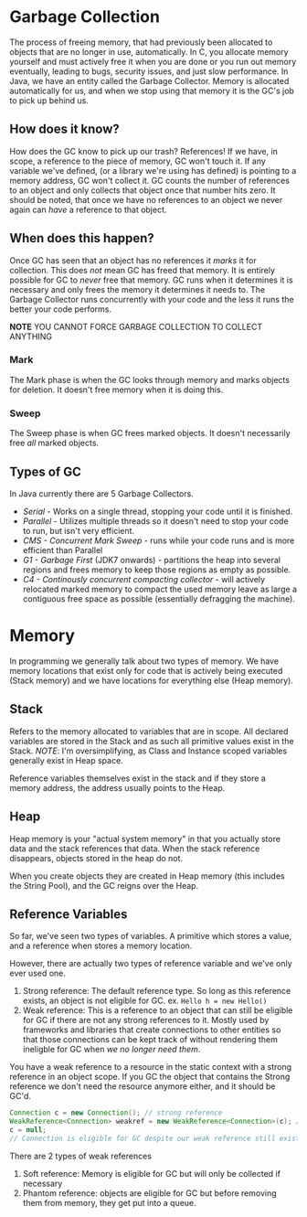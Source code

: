 # Garbage Collection

The process of freeing memory, that had previously been allocated to objects that are no longer in use, automatically. In C, you allocate memory yourself and must actively free it when you are done or you run out memory eventually, leading to bugs, security issues, and just slow performance. In Java, we have an entity called the Garbage Collector. Memory is allocated automatically for us, and when we stop using that memory it is the GC's job to pick up behind us.

## How does it know?
How does the GC know to pick up our trash?
References!
If we have, in scope, a reference to the piece of memory, GC won't touch it. If any variable we've defined, (or a library we're using has defined) is pointing to a memory address, GC won't collect it.
GC counts the number of references to an object and only collects that object once that number hits zero. It should be noted, that once we have no references to an object we never again can *have* a reference to that object.

## When does this happen?
Once GC has seen that an object has no references it *marks* it for collection. This does *not* mean GC has freed that memory. It is entirely possible for GC to *never* free that memory. GC runs when it determines it is necessary and only frees the memory it determines it needs to. The Garbage Collector runs concurrently with your code and the less it runs the better your code performs.

**NOTE** YOU CANNOT FORCE GARBAGE COLLECTION TO COLLECT ANYTHING

### Mark
The Mark phase is when the GC looks through memory and marks objects for deletion. It doesn't free memory when it is doing this.
### Sweep
The Sweep phase is when GC frees marked objects. It doesn't necessarily free *all* marked objects.

## Types of GC
In Java currently there are 5 Garbage Collectors.

* *Serial* - Works on a single thread, stopping your code until it is finished.
* *Parallel* - Utilizes multiple threads so it doesn't need to stop your code to run, but isn't very efficient.
* *CMS - Concurrent Mark Sweep* - runs while your code runs and is more efficient than Parallel
* *G1 - Garbage First* (JDK7 onwards) - partitions the heap into several regions and frees memory to keep those regions as empty as possible.
* *C4 - Continously concurrent compacting collector* - will actively relocated marked memory to compact the used memory leave as large a contiguous free space as possible (essentially defragging the machine).

# Memory
In programming we generally talk about two types of memory. We have memory locations that exist only for code that is actively being executed (Stack memory) and we have locations for everything else (Heap memory).

## Stack

Refers to the memory allocated to variables that are in scope. All declared variables are stored in the Stack and as such all primitive values exist in the Stack. *NOTE*: I'm oversimplifying, as Class and Instance scoped variables generally exist in Heap space.

Reference variables themselves exist in the stack and if they store a memory address, the address usually points to the Heap.

## Heap

Heap memory is your "actual system memory" in that you actually store data and the stack references that data. When the stack reference disappears, objects stored in the heap do not.

When you create objects they are created in Heap memory (this includes the String Pool), and the GC reigns over the Heap.

## Reference Variables
So far, we've seen two types of variables. A primitive which stores a value, and a reference when stores a memory location.

However, there are actually two types of reference variable and we've only ever used one.

1. Strong reference: The default reference type. So long as this reference exists, an object is not eligible for GC. ex. `Hello h = new Hello()`
2. Weak reference: This is a reference to an object that can still be eligible for GC if there are not any strong references to it. Mostly used by frameworks and libraries that create connections to other entities so that those connections can be kept track of without rendering them ineligble for GC when *we no longer need them*.

You have a weak reference to a resource in the static context with a strong reference in an object scope. If you GC the object that contains the Strong reference we don't need the resource anymore either, and it should be GC'd.

```Java
Connection c = new Connection(); // strong reference
WeakReference<Connection> weakref = new WeakReference<Connection>(c); // weak reference
c = null;
// Connection is eligible for GC despite our weak reference still existing.
```

There are 2 types of weak references
1. Soft reference: Memory is eligible for GC but will only be collected if necessary
2. Phantom reference: objects are eligible for GC but before removing them from memory, they get put into a queue.